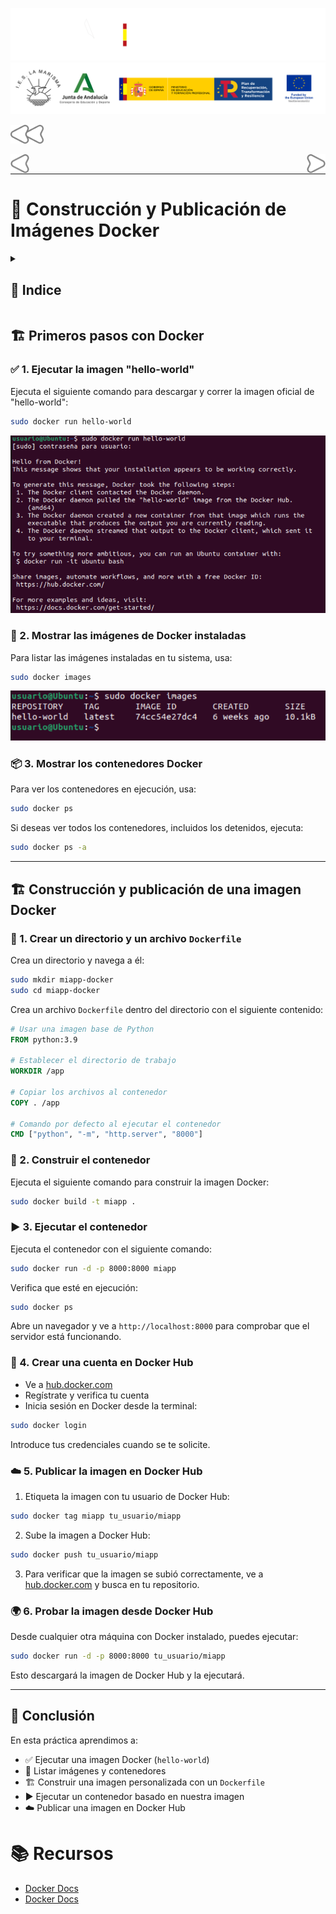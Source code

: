 ![](/.resGen/_bannerD.png#gh-dark-mode-only)
![](/.resGen/_bannerL.png#gh-light-mode-only)

<a href="../readme.md"><img src="/.resGen/_back.svg" width="52.5"></a>

<a href="../1/readme.md"><img src="/.resGen/_arrow_r.svg" width="30" align="left"></a>
<a href="../3/readme.md"><img src="/.resGen/_arrow.svg" width="30" align="right"></a>

<br>

---

# 🔨 Construcción y Publicación de Imágenes Docker

<details>

<summary>

## 📌 Indice

</summary>

- [🔨 Construcción y Publicación de Imágenes Docker](#-construcción-y-publicación-de-imágenes-docker)
  - [📌 Indice](#-indice)
  - [🏗️ Primeros pasos con Docker](#️-primeros-pasos-con-docker)
    - [✅ 1. Ejecutar la imagen "hello-world"](#-1-ejecutar-la-imagen-hello-world)
    - [📸 2. Mostrar las imágenes de Docker instaladas](#-2-mostrar-las-imágenes-de-docker-instaladas)
    - [📦 3. Mostrar los contenedores Docker](#-3-mostrar-los-contenedores-docker)
  - [🏗️ Construcción y publicación de una imagen Docker](#️-construcción-y-publicación-de-una-imagen-docker)
    - [📂 1. Crear un directorio y un archivo `Dockerfile`](#-1-crear-un-directorio-y-un-archivo-dockerfile)
    - [🔨 2. Construir el contenedor](#-2-construir-el-contenedor)
    - [▶️ 3. Ejecutar el contenedor](#️-3-ejecutar-el-contenedor)
    - [🔑 4. Crear una cuenta en Docker Hub](#-4-crear-una-cuenta-en-docker-hub)
    - [☁️ 5. Publicar la imagen en Docker Hub](#️-5-publicar-la-imagen-en-docker-hub)
    - [🌍 6. Probar la imagen desde Docker Hub](#-6-probar-la-imagen-desde-docker-hub)
  - [🎯 Conclusión](#-conclusión)
- [📚 Recursos](#-recursos)

</details>

## 🏗️ Primeros pasos con Docker

### ✅ 1. Ejecutar la imagen "hello-world"
Ejecuta el siguiente comando para descargar y correr la imagen oficial de "hello-world":

```sh
sudo docker run hello-world
```

![alt text](image.png)

### 📸 2. Mostrar las imágenes de Docker instaladas
Para listar las imágenes instaladas en tu sistema, usa:

```sh
sudo docker images
```

![alt text](image-1.png)

### 📦 3. Mostrar los contenedores Docker
Para ver los contenedores en ejecución, usa:

```sh
sudo docker ps
```



Si deseas ver todos los contenedores, incluidos los detenidos, ejecuta:

```sh
sudo docker ps -a
```

---

## 🏗️ Construcción y publicación de una imagen Docker

### 📂 1. Crear un directorio y un archivo `Dockerfile`
Crea un directorio y navega a él:

```sh
sudo mkdir miapp-docker
sudo cd miapp-docker
```

Crea un archivo `Dockerfile` dentro del directorio con el siguiente contenido:

```Dockerfile
# Usar una imagen base de Python
FROM python:3.9

# Establecer el directorio de trabajo
WORKDIR /app

# Copiar los archivos al contenedor
COPY . /app

# Comando por defecto al ejecutar el contenedor
CMD ["python", "-m", "http.server", "8000"]
```

### 🔨 2. Construir el contenedor
Ejecuta el siguiente comando para construir la imagen Docker:

```sh
sudo docker build -t miapp .
```

### ▶️ 3. Ejecutar el contenedor
Ejecuta el contenedor con el siguiente comando:

```sh
sudo docker run -d -p 8000:8000 miapp
```

Verifica que esté en ejecución:

```sh
sudo docker ps
```

Abre un navegador y ve a `http://localhost:8000` para comprobar que el servidor está funcionando.

### 🔑 4. Crear una cuenta en Docker Hub

- Ve a [hub.docker.com](https://hub.docker.com/)
- Regístrate y verifica tu cuenta
- Inicia sesión en Docker desde la terminal:

```sh
sudo docker login
```

Introduce tus credenciales cuando se te solicite.

### ☁️ 5. Publicar la imagen en Docker Hub

1. Etiqueta la imagen con tu usuario de Docker Hub:

```sh
sudo docker tag miapp tu_usuario/miapp
```

2. Sube la imagen a Docker Hub:

```sh
sudo docker push tu_usuario/miapp
```

3. Para verificar que la imagen se subió correctamente, ve a [hub.docker.com](https://hub.docker.com/) y busca en tu repositorio.

### 🌍 6. Probar la imagen desde Docker Hub

Desde cualquier otra máquina con Docker instalado, puedes ejecutar:

```sh
sudo docker run -d -p 8000:8000 tu_usuario/miapp
```

Esto descargará la imagen de Docker Hub y la ejecutará.

---

## 🎯 Conclusión
En esta práctica aprendimos a:

- ✅ Ejecutar una imagen Docker (`hello-world`)
- 📸 Listar imágenes y contenedores
- 🏗️ Construir una imagen personalizada con un `Dockerfile`
- ▶️ Ejecutar un contenedor basado en nuestra imagen
- ☁️ Publicar una imagen en Docker Hub

# 📚 Recursos

- [Docker Docs](https://docs.docker.com/get-started/)
- [Docker Docs](https://docs.docker.com/get-started/part2/)